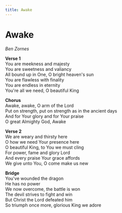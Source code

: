 ```yaml
---
title: Awake
---
```


# Awake

_Ben Zornes_

**Verse 1**  
You are meekness and majesty  
You are sweetness and valiancy  
All bound up in One, O bright heaven's sun  
You are flawless with finality  
You are endless in eternity  
You're all we need, O beautiful King  

**Chorus**  
Awake, awake, O arm of the Lord  
Put on strength, put on strength as in the ancient days  
And for Your glory and for Your praise  
O great Almighty God, Awake  

**Verse 2**   
We are weary and thirsty here  
O how we need Your presence here  
O beautiful King, to You we must cling  
For power, fame and glory Lord  
And every praise Your grace affords  
We give unto You, O come make us new  

**Bridge**  
You've wounded the dragon  
He has no power  
We now overcome, the battle is won  
The devil strives to fight and win  
But Christ the Lord defeated him  
So triumph once more, glorious King we adore